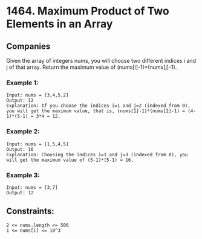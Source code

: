 # 1464. Maximum Product of Two Elements in an Array

## Companies
   
Given the array of integers nums, you will choose two different indices i and j of that array. Return the maximum value of (nums[i]-1)*(nums[j]-1).

### Example 1:

    Input: nums = [3,4,5,2]
    Output: 12
    Explanation: If you choose the indices i=1 and j=2 (indexed from 0), you will get the maximum value, that is, (nums[1]-1)*(nums[2]-1) = (4-1)*(5-1) = 3*4 = 12.

### Example 2:

    Input: nums = [1,5,4,5]
    Output: 16
    Explanation: Choosing the indices i=1 and j=3 (indexed from 0), you will get the maximum value of (5-1)*(5-1) = 16.

### Example 3:

    Input: nums = [3,7]
    Output: 12

## Constraints:

    2 <= nums.length <= 500
    1 <= nums[i] <= 10^3